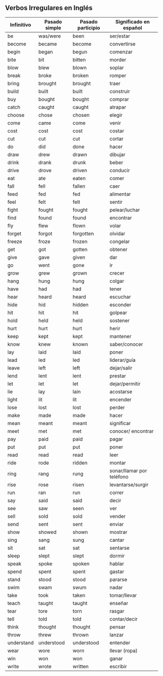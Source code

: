 ## Verbos Irregulares en Inglés

| Infinitivo | Pasado simple | Pasado participio | Significado en español   |
|------------|---------------|-------------------|--------------------------|
| be         | was/were      | been              | ser/estar                |
| become     | became        | become            | convertirse              |
| begin      | began         | begun             | comenzar                 |
| bite       | bit           | bitten            | morder                   |
| blow       | blew          | blown             | soplar                   |
| break      | broke         | broken            | romper                   |
| bring      | brought       | brought           | traer                    |
| build      | built         | built             | construir                |
| buy        | bought        | bought            | comprar                  |
| catch      | caught        | caught            | atrapar                  |
| choose     | chose         | chosen            | elegir                   |
| come       | came          | come              | venir                    |
| cost       | cost          | cost              | costar                   |
| cut        | cut           | cut               | cortar                   |
| do         | did           | done              | hacer                    |
| draw       | drew          | drawn             | dibujar                  |
| drink      | drank         | drunk             | beber                    |
| drive      | drove         | driven            | conducir                 |
| eat        | ate           | eaten             | comer                    |
| fall       | fell          | fallen            | caer                     |
| feed       | fed           | fed               | alimentar                |
| feel       | felt          | felt              | sentir                   |
| fight      | fought        | fought            | pelear/luchar            |
| find       | found         | found             | encontrar                |
| fly        | flew          | flown             | volar                    |
| forget     | forgot        | forgotten         | olvidar                  |
| freeze     | froze         | frozen            | congelar                 |
| get        | got           | gotten            | obtener                  |
| give       | gave          | given             | dar                      |
| go         | went          | gone              | ir                       |
| grow       | grew          | grown             | crecer                   |
| hang       | hung          | hung              | colgar                   |
| have       | had           | had               | tener                    |
| hear       | heard         | heard             | escuchar                 |
| hide       | hid           | hidden            | esconder                 |
| hit        | hit           | hit               | golpear                  |
| hold       | held          | held              | sostener                 |
| hurt       | hurt          | hurt              | herir                    |
| keep       | kept          | kept              | mantener                 |
| know       | knew          | known             | saber/conocer            |
| lay        | laid          | laid              | poner                    |
| lead       | led           | led               | liderar/guía             |
| leave      | left          | left              | dejar/salir              |
| lend       | lent          | lent              | prestar                  |
| let        | let           | let               | dejar/permitir           |
| lie        | lay           | lain              | acostarse                |
| light      | lit           | lit               | encender                 |
| lose       | lost          | lost              | perder                   |
| make       | made          | made              | hacer                    |
| mean       | meant         | meant             | significar               |
| meet       | met           | met               | conocer/ encontrar       |
| pay        | paid          | paid              | pagar                    |
| put        | put           | put               | poner                    |
| read       | read          | read              | leer                     |
| ride       | rode          | ridden            | montar                   |
| ring       | rang          | rung              | sonar/llamar por teléfono|
| rise       | rose          | risen             | levantarse/surgir        |
| run        | ran           | run               | correr                   |
| say        | said          | said              | decir                    |
| see        | saw           | seen              | ver                      |
| sell       | sold          | sold              | vender                   |
| send       | sent          | sent              | enviar                   |
| show       | showed        | shown             | mostrar                  |
| sing       | sang          | sung              | cantar                   |
| sit        | sat           | sat               | sentarse                 |
| sleep      | slept         | slept             | dormir                   |
| speak      | spoke         | spoken            | hablar                   |
| spend      | spent         | spent             | gastar                   |
| stand      | stood         | stood             | pararse                  |
| swim       | swam          | swum              | nadar                    |
| take       | took          | taken             | tomar/llevar             |
| teach      | taught        | taught            | enseñar                  |
| tear       | tore          | torn              | rasgar                   |
| tell       | told          | told              | contar/decir             |
| think      | thought       | thought           | pensar                   |
| throw      | threw         | thrown            | lanzar                   |
| understand | understood    | understood        | entender                 |
| wear       | wore          | worn              | llevar (ropa)            |
| win        | won           | won               | ganar                    |
| write      | wrote         | written           | escribir                 |
